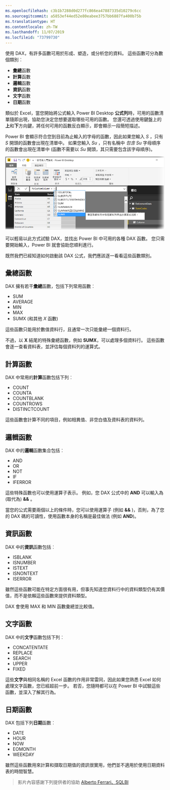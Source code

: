```yaml
---
ms.openlocfilehash: c3b1b7288d0d277fc866ea47887335d10279c6cc
ms.sourcegitcommit: a5853ef44ed52e80eabee3757bb6887fa400b75b
ms.translationtype: HT
ms.contentlocale: zh-TW
ms.lasthandoff: 11/07/2019
ms.locfileid: "73799730"
---
```

使用 DAX，有許多函數可用於形成、塑造，或分析您的資料。 這些函數可分為數個類別︰

* **彙總**函數
* **計算**函數
* **邏輯**函數
* **資訊**函數
* **文字**函數
* **日期**函數

類似於 Excel，當您開始將公式輸入 Power BI Desktop **公式列**時，可用的函數清單隨即出現，協助您決定您想要選取哪些可用的函數。 您還可透過使用鍵盤上的**上**和**下**方向鍵，將任何可用的函數反白顯示，即會顯示一段簡短描述。

Power BI 會顯示符合您到目前為止輸入的字母的函數，因此如果您輸入 *S* ，只有 *S* 開頭的函數會出現在清單中。 如果您輸入 *Su* ，只有名稱中 *包含* *Su* 字母順序的函數會出現在清單中 (函數不需要以 *Su* 開頭，其只需要包含該字母順序)。

![](media/7-3-dax-functions/dax-functions_1.png)

可以輕易以此方式試驗 DAX，並找出 Power BI 中可用的各種 DAX 函數。 您只需要開始輸入，Power BI 就會協助您順利進行。

既然我們已經知道如何啟動該 DAX 公式，我們應該逐一看看這些函數類別。

## <a name="aggregation-functions"></a>彙總函數
DAX 擁有若干**彙總**函數，包括下列常用函數︰

* SUM
* AVERAGE
* MIN
* MAX
* SUMX (和其他 *X* 函數)

這些函數只能用於數值資料行，且通常一次只能彙總一個資料行。

不過，以 **X** 結尾的特殊彙總函數，例如 **SUMX**，可以處理多個資料行。 這些函數會逐一查看資料表，並評估每個資料列的運算式。

## <a name="counting-functions"></a>計算函數
DAX 中常用的**計算**函數包括下列︰

* COUNT
* COUNTA
* COUNTBLANK
* COUNTROWS
* DISTINCTCOUNT

這些函數會計算不同的項目，例如相異值、非空白值及資料表的資料列。

## <a name="logical-functions"></a>邏輯函數
DAX 中的**邏輯**函數集合包括︰

* AND
* OR
* NOT
* IF
* IFERROR

這些特殊函數也可以使用運算子表示。  例如，您 DAX 公式中的 **AND** 可以輸入為 (取代為) **&&** 。

當您的公式需要兩個以上的條件時，您可以使用運算子 (例如 **&&** )，否則，為了您的 DAX 碼的可讀性，使用函數本身的名稱是最佳做法 (例如 **AND**)。

## <a name="information-functions"></a>資訊函數
DAX 中的**資訊**函數包括︰

* ISBLANK
* ISNUMBER
* ISTEXT
* ISNONTEXT
* ISERROR

雖然這些函數可能在特定方面很有用，但事先知道您資料行中的資料類型仍有其價值，而不是依賴這些函數來提供資料類型。

DAX 會使用 MAX 和 MIN 函數彙總並比較值。    

## <a name="text-functions"></a>文字函數
DAX 中的**文字**函數包括下列︰

* CONCATENTATE
* REPLACE
* SEARCH
* UPPER
* FIXED

這些**文字**與相同名稱的 Excel 函數的作用非常雷同，因此如果您熟悉 Excel 如何處理文字函數，您已經超前一步。 若否，您隨時都可以在 Power BI 中試驗這些函數，並深入了解其行為。

## <a name="date-functions"></a>日期函數
DAX 包括下列**日期**函數︰

* DATE
* HOUR
* NOW
* EOMONTH
* WEEKDAY

雖然這些函數用來計算和擷取日期值的資訊很實用，他們並不適用於使用日期資料表的時間智慧。 

> 影片內容感謝下列提供者的協助 [Alberto Ferrari、SQLBI](https://www.sqlbi.com/learning-dax)
> 
> 

